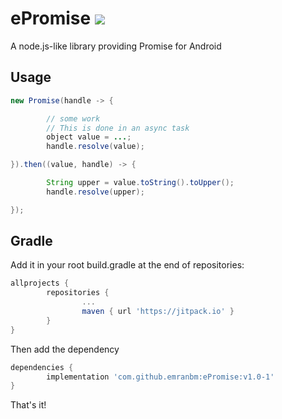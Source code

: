 # ePromise [![](https://jitpack.io/v/emranbm/ePromise.svg)](https://jitpack.io/#emranbm/ePromise)
A node.js-like library providing Promise for Android

## Usage
```java
new Promise(handle -> {

        // some work
        // This is done in an async task
        object value = ...;
        handle.resolve(value);

}).then((value, handle) -> {

        String upper = value.toString().toUpper();
        handle.resolve(upper);

});

```
## Gradle
Add it in your root build.gradle at the end of repositories:
```gradle
allprojects {
        repositories {
                ...
                maven { url 'https://jitpack.io' }
        }
}
```
Then add the dependency
```gradle
dependencies {
        implementation 'com.github.emranbm:ePromise:v1.0-1'
}
```
That's it!
